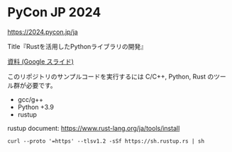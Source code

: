 # PyCon JP 2024

https://2024.pycon.jp/ja

Title『Rustを活用したPythonライブラリの開発』

[資料 (Google スライド)](https://docs.google.com/presentation/d/e/2PACX-1vRMGuyfGnOLgwNIxLufLLLh7VjY3jSNgS66v7I8yE2HWR3gSyM6uvPFlRSMXPXcfMeoPCToQH0X4uY4/pub?start=false&loop=false&delayms=3000)

このリポジトリのサンプルコードを実行するには C/C++, Python, Rust のツール群が必要です。

- gcc/g++
- Python +3.9
- rustup

rustup document: https://www.rust-lang.org/ja/tools/install

```
curl --proto '=https' --tlsv1.2 -sSf https://sh.rustup.rs | sh
```
